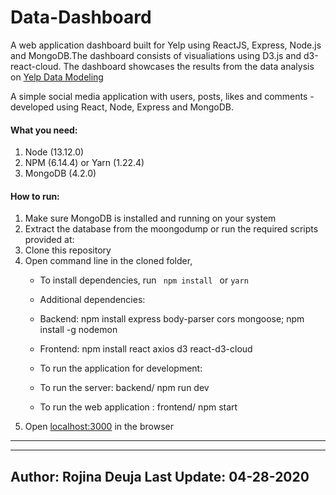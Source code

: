 # Data-Dashboard
A web application dashboard built for Yelp using ReactJS, Express, Node.js and MongoDB.The dashboard consists of visualiations using D3.js and d3-react-cloud.
The dashboard showcases the results from the data analysis on [Yelp Data Modeling](https://github.com/rojinadeuja/Yelp_Data_Modelling)

A simple social media application with users, posts, likes and comments - developed using React, Node, Express and MongoDB. 

#### What you need:
1. Node (13.12.0)
2. NPM (6.14.4) or Yarn (1.22.4)
3. MongoDB (4.2.0)

####  How to run:
1. Make sure MongoDB is installed and running on your system 
2. Extract the database from the moongodump or run the required scripts provided at:
2. Clone this repository
3. Open command line in the cloned folder,
   - To install dependencies, run ```  npm install  ``` or ``` yarn ```
   - Additional dependencies:
   - Backend: npm install express body-parser cors mongoose; npm install -g nodemon

   - Frontend: npm install react axios d3 react-d3-cloud
   - To run the application for development:
   - To run the server: backend/ npm run dev
   - To run the web application : frontend/ npm start
4. Open [localhost:3000](http://localhost:3000/) in the browser
---- 
----
Author: Rojina Deuja
Last Update: 04-28-2020
---

